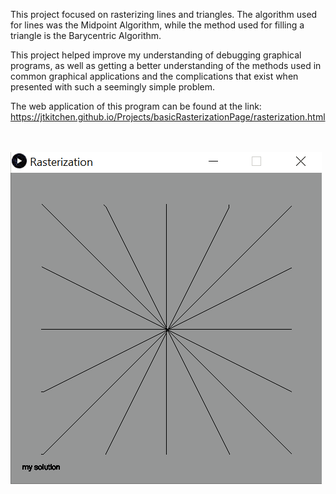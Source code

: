 This project focused on rasterizing lines and triangles. The algorithm used for lines was the Midpoint Algorithm, while the method used for filling a triangle
is the Barycentric Algorithm.

This project helped improve my understanding of debugging graphical programs, as well as getting a better understanding of the methods used in common graphical
applications and the complications that exist when presented with such a seemingly simple problem.

The web application of this program can be found at the link: https://jtkitchen.github.io/Projects/basicRasterizationPage/rasterization.html
<br>
<br>
<br>

![](rasterization.gif)
